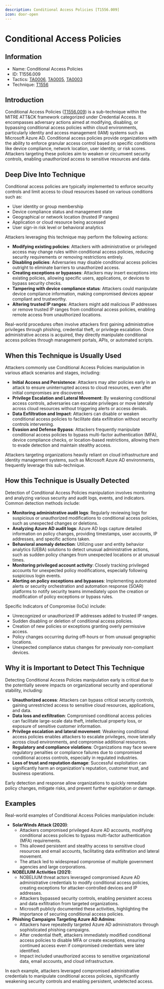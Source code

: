 ```yaml
---
description: Conditional Access Policies [T1556.009]
icon: door-open
---
```


# Conditional Access Policies

## Information

* Name: Conditional Access Policies
* ID: T1556.009
* Tactics: [TA0006](../../ta0006/), [TA0005](../), [TA0003](../../ta0003/)
* Technique: [T1556](./)

## Introduction

Conditional Access Policies ([T1556.009](https://attack.mitre.org/techniques/T1556/009/)) is a sub-technique within the MITRE ATT\&CK framework categorized under Credential Access. It encompasses adversary actions aimed at modifying, disabling, or bypassing conditional access policies within cloud environments, particularly identity and access management (IAM) systems such as Microsoft Azure AD. Conditional access policies provide organizations with the ability to enforce granular access control based on specific conditions like device compliance, network location, user identity, or risk scores. Attackers targeting these policies aim to weaken or circumvent security controls, enabling unauthorized access to sensitive resources and data.

## Deep Dive Into Technique

Conditional access policies are typically implemented to enforce security controls and limit access to cloud resources based on various conditions such as:

* User identity or group membership
* Device compliance status and management state
* Geographical or network location (trusted IP ranges)
* Application or cloud resource being accessed
* User sign-in risk level or behavioral analytics

Attackers leveraging this technique may perform the following actions:

* **Modifying existing policies**: Attackers with administrative or privileged access may change rules within conditional access policies, reducing security requirements or removing restrictions entirely.
* **Disabling policies**: Adversaries may disable conditional access policies outright to eliminate barriers to unauthorized access.
* **Creating exceptions or bypasses**: Attackers may insert exceptions into existing policies, allowing specific users, applications, or devices to bypass security checks.
* **Tampering with device compliance status**: Attackers could manipulate device compliance information, making compromised devices appear compliant and trustworthy.
* **Altering trusted IP ranges**: Attackers might add malicious IP addresses or remove trusted IP ranges from conditional access policies, enabling remote access from unauthorized locations.

Real-world procedures often involve attackers first gaining administrative privileges through phishing, credential theft, or privilege escalation. Once administrative access is acquired, they directly manipulate conditional access policies through management portals, APIs, or automated scripts.

## When this Technique is Usually Used

Attackers commonly use Conditional Access Policies manipulation in various attack scenarios and stages, including:

* **Initial Access and Persistence**: Attackers may alter policies early in an attack to ensure uninterrupted access to cloud resources, even after initial compromises are discovered.
* **Privilege Escalation and Lateral Movement**: By weakening conditional access controls, adversaries can escalate privileges or move laterally across cloud resources without triggering alerts or access denials.
* **Data Exfiltration and Impact**: Attackers can disable or weaken conditional access policies to facilitate data exfiltration without security controls intervening.
* **Evasion and Defense Bypass**: Attackers frequently manipulate conditional access policies to bypass multi-factor authentication (MFA), device compliance checks, or location-based restrictions, allowing them to evade detection and maintain stealthy access.

Attackers targeting organizations heavily reliant on cloud infrastructure and identity management systems, such as Microsoft Azure AD environments, frequently leverage this sub-technique.

## How this Technique is Usually Detected

Detection of Conditional Access Policies manipulation involves monitoring and analyzing various security and audit logs, events, and indicators. Common detection methods include:

* **Monitoring administrative audit logs**: Regularly reviewing logs for suspicious or unauthorized modifications to conditional access policies, such as unexpected changes or deletions.
* **Analyzing Azure AD audit logs**: Azure AD logs capture detailed information on policy changes, providing timestamps, user accounts, IP addresses, and specific actions taken.
* **Behavioral anomaly detection**: Utilizing user and entity behavior analytics (UEBA) solutions to detect unusual administrative actions, such as sudden policy changes from unexpected locations or at unusual times.
* **Monitoring privileged account activity**: Closely tracking privileged accounts for unexpected policy modifications, especially following suspicious login events.
* **Alerting on policy exceptions and bypasses**: Implementing automated alerts or security orchestration and automation response (SOAR) platforms to notify security teams immediately upon the creation or modification of policy exceptions or bypass rules.

Specific Indicators of Compromise (IoCs) include:

* Unrecognized or unauthorized IP addresses added to trusted IP ranges.
* Sudden disabling or deletion of conditional access policies.
* Creation of new policies or exceptions granting overly permissive access.
* Policy changes occurring during off-hours or from unusual geographic locations.
* Unexpected compliance status changes for previously non-compliant devices.

## Why it is Important to Detect This Technique

Detecting Conditional Access Policies manipulation early is critical due to the potentially severe impacts on organizational security and operational stability, including:

* **Unauthorized access**: Attackers can bypass critical security controls, gaining unrestricted access to sensitive cloud resources, applications, and data.
* **Data loss and exfiltration**: Compromised conditional access policies can facilitate large-scale data theft, intellectual property loss, or exposure of sensitive customer information.
* **Privilege escalation and lateral movement**: Weakening conditional access policies enables attackers to escalate privileges, move laterally across cloud environments, and compromise additional resources.
* **Regulatory and compliance violations**: Organizations may face severe regulatory penalties or compliance failures due to compromised conditional access controls, especially in regulated industries.
* **Loss of trust and reputation damage**: Successful exploitation can significantly harm an organization's reputation, customer trust, and business operations.

Early detection and response allow organizations to quickly remediate policy changes, mitigate risks, and prevent further exploitation or damage.

## Examples

Real-world examples of Conditional Access Policies manipulation include:

* **SolarWinds Attack (2020)**:
  * Attackers compromised privileged Azure AD accounts, modifying conditional access policies to bypass multi-factor authentication (MFA) requirements.
  * This allowed persistent and stealthy access to sensitive cloud resources and email accounts, facilitating data exfiltration and lateral movement.
  * The attack led to widespread compromise of multiple government agencies and large corporations.
* **NOBELIUM Activities (2021)**:
  * NOBELIUM threat actors leveraged compromised Azure AD administrative credentials to modify conditional access policies, creating exceptions for attacker-controlled devices and IP addresses.
  * Attackers bypassed security controls, enabling persistent access and data exfiltration from targeted organizations.
  * Microsoft publicly documented these activities, highlighting the importance of securing conditional access policies.
* **Phishing Campaigns Targeting Azure AD Admins**:
  * Attackers have repeatedly targeted Azure AD administrators through sophisticated phishing campaigns.
  * After credential theft, attackers immediately modified conditional access policies to disable MFA or create exceptions, ensuring continued access even if compromised credentials were later identified.
  * Impact included unauthorized access to sensitive organizational data, email accounts, and cloud infrastructure.

In each example, attackers leveraged compromised administrative credentials to manipulate conditional access policies, significantly weakening security controls and enabling persistent, undetected access.
